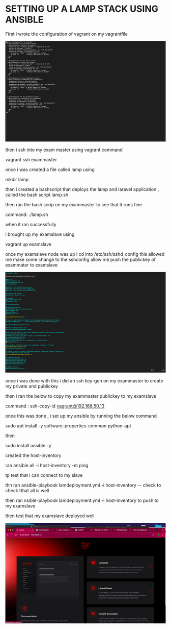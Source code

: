# SETTING UP A LAMP STACK USING ANSIBLE 

First i wrote the configuration of vagrant on my vagrantfile

![Screenshot](screenshoots/vargrantfilescreenshot.png)

then i ssh into my exam master using vagrant command 

vagrant ssh exammaster 

once i was created a file called lamp using 

mkdir lamp 

then i created a bashscript that deploys the lamp and laravel application , called the bash script lamp.sh 

then ran the bash scrip on my exammaster to see that it runs fine 

command: ./lamp.sh 

when it ran successfully 

i brought up my examslave using 

vagrant up examslave 

once my examslave node was up i cd into /etc/ssh/sshd_config this allowed me make some change to the sshconfig allow me push the publickey of exammater to examslave 

![Screenshot](screenshoots/sshd_config.png)


once i was done with this i did an ssh key-gen on my exammaster to create my private and publickey 

then i ran the below to copy my exammaster publickey to my examslave 

command : ssh-copy-id vagrant@192.168.50.13 

once this was done , i set up my ansible by running the below command

sudo apt install -y software-properties-common python-apt 

then 

sudo install ansible -y 

created the host-inventory 

ran ansible all -i host-inventory -m ping 

tp test that i can connect to my slave

thn ran ansible-playbook lamdeployment.yml -i host-inventory -- check to check tthat all is well 

then ran nsible-playbook lamdeployment.yml -i host-inventory to push to my examslave 

then test that my examslave deployed well 

![Screenshot](screenshoots/slave_laravel.png)
